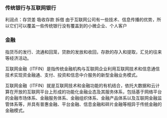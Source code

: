 
### 传统银行与互联网银行

利润点：存贷差
吸收存款
拆借
由于互联网公司有一些技术、信息传播的优势，所以它们可以覆盖一些传统银行没有覆盖到的小微企业、个人客户


### 金融 
指货币的发行、流通和回笼，贷款的发放和收回，存款的存入和提取，汇兑的往来等经济活动。


互联网金融（ITFIN）是指传统金融机构与互联网企业利用互联网技术和信息通信技术实现资金融通、支付、投资和信息中介服务的新型金融业务模式。

互联网金融（ITFIN）就是互联网技术和金融功能的有机结合，依托大数据和云计算在开放的互联网平台上形成的功能化金融业态及其服务体系，包括基于网络平台的金融市场体系、金融服务体系、金融组织体系、金融产品体系以及互联网金融监管体系等，并具有普惠金融、平台金融、信息金融和碎片金融等相异于传统金融的金融模式。